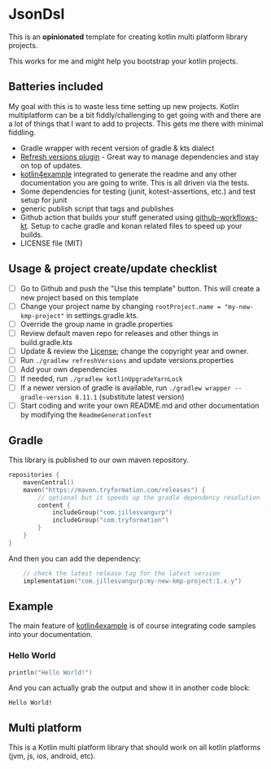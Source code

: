 # JsonDsl

This is an **opinionated** template for creating kotlin multi platform library projects.

This works for me and might help you bootstrap your kotlin projects.

## Batteries included

My goal with this is to waste less time setting up new projects. Kotlin multiplatform can be a bit fiddly/challenging to get going with and there are a lot of things that I want to add to projects. This gets me there with minimal fiddling.

- Gradle wrapper with recent version of gradle & kts dialect
- [Refresh versions plugin](https://splitties.github.io/refreshVersions/) - Great way to manage dependencies and stay on top of updates.
- [kotlin4example](https://github.com/jillesvangurp/kotlin4example) integrated to generate the readme and any other documentation you are going to write. This is all driven via the tests.
- Some dependencies for testing (junit, kotest-assertions, etc.) and test setup for junit
- generic publish script that tags and publishes
- Github action that builds your stuff generated using [github-workflows-kt](https://github.com/typesafegithub/github-workflows-kt). Setup to cache gradle and konan related files to speed up your builds.
- LICENSE file (MIT)

## Usage & project create/update checklist

- [ ] Go to Github and push the "Use this template" button. This will create a new project based on this template
- [ ] Change your project name by changing `rootProject.name = "my-new-kmp-project"` in settings.gradle.kts. 
- [ ] Override the group name in gradle.properties
- [ ] Review default maven repo for releases and other things in build.gradle.kts
- [ ] Update & review the [License](License); change the copyright year and owner.
- [ ] Run `./gradlew refreshVersions` and update versions.properties
- [ ] Add your own dependencies
- [ ] If needed, run `./gradlew kotlinUpgradeYarnLock`
- [ ] If a newer version of gradle is available, run `./gradlew wrapper --gradle-version 8.11.1` (substitute latest version)
- [ ] Start coding and write your own README.md and other documentation by modifying the `ReadmeGenerationTest`

## Gradle

This library is published to our own maven repository.

```kotlin
repositories {
    mavenCentral()
    maven("https://maven.tryformation.com/releases") {
        // optional but it speeds up the gradle dependency resolution
        content {
            includeGroup("com.jillesvangurp")
            includeGroup("com.tryformation")
        }
    }
}
```

And then you can add the dependency:

```kotlin
    // check the latest release tag for the latest version
    implementation("com.jillesvangurp:my-new-kmp-project:1.x.y")
```

## Example

The main feature of [kotlin4example](https://github.com/jillesvangurp/kotlin4example) is of course integrating code samples into your documentation.   

### Hello World

```kotlin
println("Hello World!") 
```

And you can actually grab the output and show it in another code block:

```text
Hello World!
```

## Multi platform

This is a Kotlin multi platform library that should work on all kotlin platforms (jvm, js, ios, android, etc).

